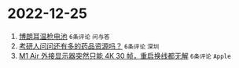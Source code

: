 # 2022-12-25

1. [博朗耳温枪电池](https://www.v2ex.com/t/904531) `6条评论` `问与答`
1. [考研人问问还有多的药品资源吗？](https://www.v2ex.com/t/904527) `6条评论` `深圳`
1. [M1 Air 外接显示器突然只能 4K 30 帧，重启换线都无解](https://www.v2ex.com/t/904526) `6条评论` `Apple`
